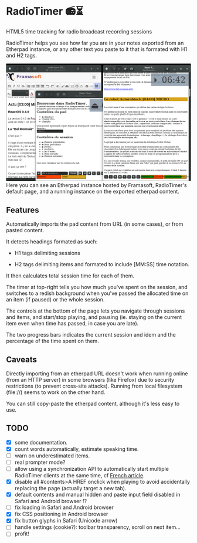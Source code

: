# RadioTimer 📻⏳
HTML5 time tracking for radio broadcast recording sessions

RadioTimer helps you see how far you are in your notes exported from an Etherpad instance, or any other text you paste to it that is formated with H1 and H2 tags.

![RadioTimer screenshot](shot_radiotimer.png)
Here you can see an Etherpad instance hosted by Framasoft, RadioTimer's default page, and a running instance on the exported etherpad content.

## Features

Automatically imports the pad content from URL (in some cases), or from pasted content.

It detects headings formated as such:

* H1 tags delimiting sessions

* H2 tags delimiting items and formated to include \[MM:SS\] time notation.

It then calculates total session time for each of them.

The timer at top-right tells you how much you've spent on the session, and switches to a redish background when you've passed the allocated time on an item (if paused) or the whole session.

The controls at the bottom of the page lets you navigate through sessions and items, and start/stop playing, and pausing (ie. staying on the current item even when time has passed, in case you are late).

The two progress bars indicates the current session and idem and the percentage of the time spent on them.

## Caveats

Directly importing from an etherpad URL doesn't work when running online (from an HTTP server) in some browsers (like Firefox) due to security restrictions (to prevent cross-site attacks). Running from local filesystem (file://) seems to work on the other hand.

You can still copy-paste the etherpad content, although it's less easy to use.

## TODO

- [x] some documentation.
- [x] count words automatically, estimate speaking time.
- [ ] warn on underestimated items.
- [ ] real prompter mode?
- [ ] allow using a synchronization API to automatically start multiple RadioTimer clients at the same time, cf [French article](https://blog.cloudfrancois.fr/synchroniser-une-presentation-slides-html-css-js-entre-plusieurs-navigateurs/).
- [x] disable all #contents>A HREF onclick when playing to avoid accidentally replacing the page (actually target a new tab).
- [x] default contents and manual hidden and paste input field disabled in Safari and Android browser !?
- [ ] fix loading in Safari and Android browser
- [x] fix CSS positioning in Android browser
- [x] fix button glyphs in Safari (Unicode arrow)
- [ ] handle settings (cookie?): toolbar transparency, scroll on next item...
- [ ] profit!
